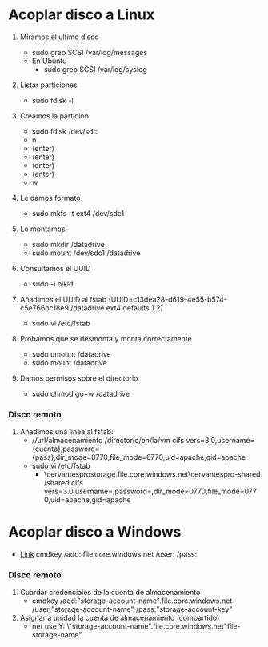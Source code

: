 # Acoplar disco a Linux

1. Miramos el ultimo disco
   - sudo grep SCSI /var/log/messages
   - En Ubuntu
     - sudo grep SCSI /var/log/syslog

2. Listar particiones
   - sudo fdisk -l

3. Creamos la particion
   - sudo fdisk /dev/sdc
   - n
   - (enter)
   - (enter)
   - (enter)
   - (enter)   
   - w

4. Le damos formato
   - sudo mkfs -t ext4 /dev/sdc1

5. Lo montamos
   - sudo mkdir /datadrive
   - sudo mount /dev/sdc1 /datadrive

6. Consultamos el UUID
   - sudo -i blkid

7. Añadimos el UUID al fstab (UUID=c13dea28-d619-4e55-b574-c5e766bc18e9 /datadrive              ext4    defaults        1 2)
   - sudo vi /etc/fstab

8. Probamos que se desmonta y monta correctamente
   - sudo umount /datadrive
   - sudo mount /datadrive

9. Damos permisos sobre el directorio
   - sudo chmod go+w /datadrive


### Disco remoto
1. Añadimos una línea al fstab:
   - //url/almacenamiento /directorio/en/la/vm cifs vers=3.0,username={cuenta},password={pass},dir_mode=0770,file_mode=0770,uid=apache,gid=apache
   - sudo vi /etc/fstab
      - \\cervantesprostorage.file.core.windows.net\cervantespro-shared  /shared cifs vers=3.0,username=,password=,dir_mode=0770,file_mode=0770,uid=apache,gid=apache
      
# Acoplar disco a Windows
 - [Link](https://docs.microsoft.com/en-us/azure/virtual-machines/virtual-machines-windows-attach-disk-portal)
 cmdkey /add:<storage-account-name>.file.core.windows.net /user:<storage-account-name> /pass:<storage-account-key>

### Disco remoto

1. Guardar credenciales de la cuenta de almacenamiento
   - cmdkey /add:"storage-account-name".file.core.windows.net /user:"storage-account-name" /pass:"storage-account-key"
2. Asignar a unidad la cuenta de almacenamiento (compartido) 
   - net use Y: \\"storage-account-name".file.core.windows.net\"file-storage-name"
